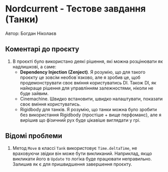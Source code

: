 # Nordcurrent - Тестове завдання (Танки)

Автор: Богдан Ніколаєв

## Коментарі до проєкту

1. В проєкті було використано деякі рішення, які можна розцінювати як надлишкові, а саме:
   - **Dependency Injection (Zenject)**. Я розумію, що для такого проєкту це зовсім необов`язково, але я зробив це, щоб продемонструвати своє вміння користуватись DI. Також DI, як найкраще рішення для управлінням залежностями, ніколи не буде зайвим.
   - Сinemachine. Швидко встановити, швидко налаштувати, показати своє вміння користуватись.
   - Rigidbody для танків. Я розумію, що танки можна було зробити без використання Rigidbody (простіше + вище перфоманс), але я вирішив що фізичний рух буде цікавіше виглядати у грі.

## Відомі проблеми

1. Метод `Move` в классі `Tank` використовує `Time.deltaTime`, не враховуючи звідки він може бути викликаний. Наприклад, якщо викликати його в `Update` то логіка буде працювати неправильно. Залишив як є для пришвидшення завершення проєкту.
